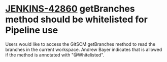 # [JENKINS-42860](https://issues.jenkins-ci.org/browse/JENKINS-42860) getBranches method should be whitelisted for Pipeline use

Users would like to access the GitSCM getBranches method to read the
branches in the current workspace.  Andrew Bayer indicates that is
allowed if the method is annotated with "@Whitelisted".
